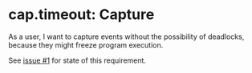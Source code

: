 # cap.timeout: Capture 

As a user, I want to capture events without the possibility of deadlocks, because they might freeze program execution.

See [issue #1](https://github.com/mhatzl/evident/issues/1) for state of this requirement.
